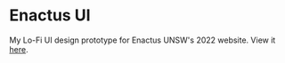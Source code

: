 # Enactus UI

My Lo-Fi UI design prototype for Enactus UNSW's 2022 website. View it [here](https://www.figma.com/file/nKvp4TKlsVylPaPaCdGRd9/Website-(Copy)?node-id=0%3A1).
